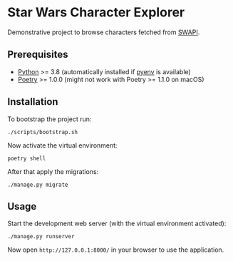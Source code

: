 # Star Wars Character Explorer

Demonstrative project to browse characters fetched from [SWAPI](https://github.com/phalt/swapi).

## Prerequisites

- [Python](https://www.python.org/) >= 3.8 (automatically installed if [pyenv](https://github.com/pyenv/pyenv) is available)
- [Poetry](https://python-poetry.org/) >= 1.0.0 (might not work with Poetry >= 1.1.0 on macOS)

## Installation

To bootstrap the project run:

```console
./scripts/bootstrap.sh
```

Now activate the virtual environment:

```console
poetry shell
```

After that apply the migrations:

```console
./manage.py migrate
```

## Usage

Start the development web server (with the virtual environment activated):

```console
./manage.py runserver
```

Now open `http://127.0.0.1:8000/` in your browser to use the application.
